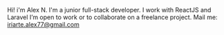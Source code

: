 Hi! i'm Alex N. 
I'm a junior full-stack developer.
I work with ReactJS and Laravel
I’m open to work or to collaborate on a freelance project.
Mail me: iriarte.alex77@gmail.com

